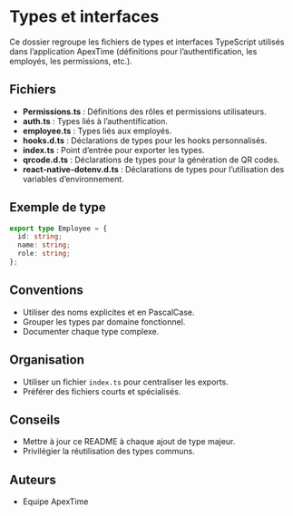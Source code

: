 # Types et interfaces

Ce dossier regroupe les fichiers de types et interfaces TypeScript utilisés dans l’application ApexTime (définitions pour l’authentification, les employés, les permissions, etc.).

## Fichiers

- **Permissions.ts** : Définitions des rôles et permissions utilisateurs.
- **auth.ts** : Types liés à l’authentification.
- **employee.ts** : Types liés aux employés.
- **hooks.d.ts** : Déclarations de types pour les hooks personnalisés.
- **index.ts** : Point d’entrée pour exporter les types.
- **qrcode.d.ts** : Déclarations de types pour la génération de QR codes.
- **react-native-dotenv.d.ts** : Déclarations de types pour l’utilisation des variables d’environnement.

## Exemple de type
```ts
export type Employee = {
  id: string;
  name: string;
  role: string;
};
```

## Conventions
- Utiliser des noms explicites et en PascalCase.
- Grouper les types par domaine fonctionnel.
- Documenter chaque type complexe.

## Organisation
- Utiliser un fichier `index.ts` pour centraliser les exports.
- Préférer des fichiers courts et spécialisés.

## Conseils
- Mettre à jour ce README à chaque ajout de type majeur.
- Privilégier la réutilisation des types communs.

## Auteurs
- Equipe ApexTime
